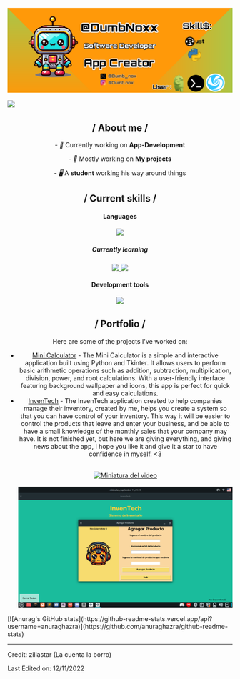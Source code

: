 <p align="center">
  <img src="/resources/Banneer.png">
</p>

<img src="https://readme-typing-svg.herokuapp.com?font=Fira+Code&weight=500&pause=1000&color=89CFF0&width=435&lines=Hello,+I'm+Dylan+Marcano.">

<div>

<h2 align="center"> / About me /</h2>
<p align="center">
  - <i>👑</i> Currently working on <b>App-Development</b>
</p>
<p align="center">
  - <i>🎩</i> Mostly working on <b>My projects</b>
</p>
<p align="center">
  - <i>🖥️</i> A <b>student</b> working his way around things
</p>

<h2 align="center"> / Current skills / </h2>
<h4 align="center"> Languages </h4>
<p align="center">
  <a href="https://skillicons.dev">
    <img src="https://skillicons.dev/icons?i=py,rust" />
  </a>
</p>
<h5 align="center"> Currently learning </h5>
<p align="center">
  <a href="https://skillicons.dev">
    <img src="https://skillicons.dev/icons?i=haskell,php,ruby" />
  </a>
  <a href="https://skillicons.dev">
    <img src="https://skillicons.dev/icons?i=html,css,js,react" />
  </a>
</p>

<h4 align="center"> Development tools </h4>
<p align="center">
  <a href="https://skillicons.dev">
    <img src="https://skillicons.dev/icons?i=bash,sublime,mint,sqlite" />
  </a>
</p>

<h2 align="center"> / Portfolio / </h2>
<p align="center">
  Here are some of the projects I've worked on:
</p>
<ul align="center">
  <li><a href="https://github.com/DumbNoxx/Mini-calculator">Mini Calculator</a> - The Mini Calculator is a simple and interactive application built using Python and Tkinter. It allows users to perform basic arithmetic operations such as addition, subtraction, multiplication, division, power, and root calculations. With a user-friendly interface featuring background wallpaper and icons, this app is perfect for quick and easy calculations.</li>
<lu align="center">
  <li><a href='https://github.com/DumbNoxx/InvenTech2'>InvenTech</a> - The InvenTech application created to help companies manage their inventory, created by me, helps you create a system so that you can have control of your inventory. This way it will be easier to control the products that leave and enter your business, and be able to have a small knowledge of the monthly sales that your company may have. It is not finished yet, but here we are giving everything, and giving news about the app, I hope you like it and give it a star to have confidence in myself. <3 
    <br>
    <br>

[![Miniatura del video](https://img.youtube.com/vi/1AMPAmph0d4/0.jpg)](https://www.youtube.com/watch?v=1AMPAmph0d4)
  <br>
  <br>
  <img src='/resources/pantala.png'>

  </li>
</div>
[![Anurag's GitHub stats](https://github-readme-stats.vercel.app/api?username=anuraghazra)](https://github.com/anuraghazra/github-readme-stats)

------

Credit: zillastar (La cuenta la borro)

Last Edited on: 12/11/2022
